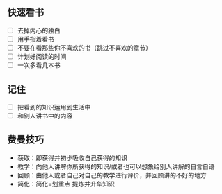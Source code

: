 ## 快速看书

- [ ] 去掉内心的独白
- [ ] 用手指着看书
- [ ] 不要在看那些你不喜欢的书（跳过不喜欢的章节）
- [ ] 计划好阅读的时间
- [ ] 一次多看几本书

## 记住

- [ ] 把看到的知识运用到生活中
- [ ] 和别人讲书中的内容

## 费曼技巧

- 获取：即获得并初步吸收自己获得的知识
- 教学：向他人讲解你所获得的知识/或者也可以想象给别人讲解的自言自语
- 回顾：由他人或者自己对自己的教学进行评价，并回顾讲的不好的地方
- 简化：简化=划重点 提炼并升华知识

